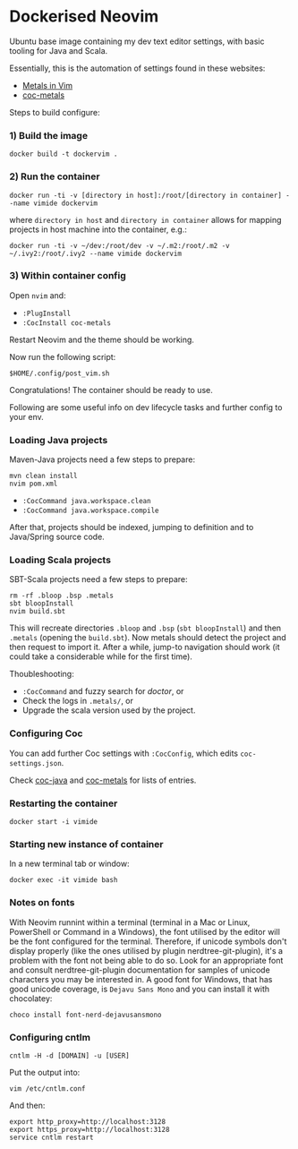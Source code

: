 # Dockerised Neovim

Ubuntu base image containing my dev text editor settings, with basic tooling for Java and Scala.

Essentially, this is the automation of settings found in these websites:
- [Metals in Vim](https://scalameta.org/metals/docs/editors/vim.html)
- [coc-metals](https://github.com/scalameta/coc-metals)

Steps to build configure:

### 1) Build the image

    docker build -t dockervim .

### 2) Run the container

    docker run -ti -v [directory in host]:/root/[directory in container] --name vimide dockervim

where `directory in host` and `directory in container` allows for mapping projects in host machine into the container, e.g.:

    docker run -ti -v ~/dev:/root/dev -v ~/.m2:/root/.m2 -v ~/.ivy2:/root/.ivy2 --name vimide dockervim

### 3) Within container config

Open `nvim` and:

- `:PlugInstall`
- `:CocInstall coc-metals`

Restart Neovim and the theme should be working.

Now run the following script:

    $HOME/.config/post_vim.sh

Congratulations! The container should be ready to use.

Following are some useful info on dev lifecycle tasks and further config to your env.

### Loading Java projects

Maven-Java projects need a few steps to prepare:

    mvn clean install
    nvim pom.xml

- `:CocCommand java.workspace.clean`
- `:CocCommand java.workspace.compile`

After that, projects should be indexed, jumping to definition and to Java/Spring source code.

### Loading Scala projects

SBT-Scala projects need a few steps to prepare:

    rm -rf .bloop .bsp .metals
    sbt bloopInstall
    nvim build.sbt

This will recreate directories `.bloop` and `.bsp` (`sbt bloopInstall`) and then `.metals` (opening the `build.sbt`). Now metals should detect the project and then request to import it. After a while, jump-to navigation should work (it could take a considerable while for the first time).

Thoubleshooting:

- `:CocCommand` and fuzzy search for *doctor*, or
- Check the logs in `.metals/`, or
- Upgrade the scala version used by the project.

### Configuring Coc

You can add further Coc settings with `:CocConfig`, which edits `coc-settings.json`.

Check [coc-java](https://github.com/neoclide/coc-java) and [coc-metals](https://github.com/scalameta/coc-metals) for lists of entries.

### Restarting the container

    docker start -i vimide

### Starting new instance of container

In a new terminal tab or window:

    docker exec -it vimide bash

### Notes on fonts

With Neovim runnint within a terminal (terminal in a Mac or Linux, PowerShell or Command in a Windows), the font utilised by the editor will be the font configured for the terminal.  Therefore, if unicode symbols don't display properly (like the ones utilised by plugin nerdtree-git-plugin), it's a problem with the font not being able to do so.  Look for an appropriate font and consult nerdtree-git-plugin documentation for samples of unicode characters you may be interested in.
A good font for Windows, that has good unicode coverage, is `Dejavu Sans Mono` and you can install it with chocolatey:

    choco install font-nerd-dejavusansmono

### Configuring cntlm

    cntlm -H -d [DOMAIN] -u [USER]

Put the output into:

    vim /etc/cntlm.conf

And then:

    export http_proxy=http://localhost:3128
    export https_proxy=http://localhost:3128
    service cntlm restart
